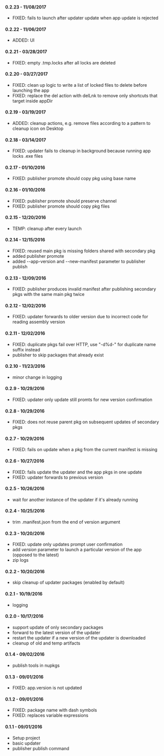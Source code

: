 #### 0.2.23 - 11/08/2017
* FIXED: fails to launch after updater update when app update is rejected  

#### 0.2.22 - 11/06/2017
* ADDED: UI

#### 0.2.21 - 03/28/2017
* FIXED: empty .tmp.locks after all locks are deleted

#### 0.2.20 - 03/27/2017
* FIXED: clean up logic to write a list of locked files to delete before launching the app
* FIXED: replace the del action with delLnk to remove only shortcuts that target inside appDir

#### 0.2.19 - 03/19/2017
* ADDED: cleanup actions, e.g. remove files according to a pattern to cleanup icon on Desktop

#### 0.2.18 - 03/14/2017 
* FIXED: updater fails to cleanup in background because running app locks .exe files

#### 0.2.17 - 01/10/2016
* FIXED: publisher promote should copy pkg using base name

#### 0.2.16 - 01/10/2016
* FIXED: publisher promote should preserve channel
* FIXED: publisher promote should copy pkg files 

#### 0.2.15 - 12/20/2016
* TEMP: cleanup after every launch

#### 0.2.14 - 12/15/2016
* FIXED: reused main pkg is missing folders shared with secondary pkg
* added publisher promote
* added --app-version and --new-manifest parameter to publisher publish

#### 0.2.13 - 12/09/2016
* FIXED: publisher produces invalid manifest after publishing secondary pkgs with the same main pkg twice

#### 0.2.12 - 12/02/2016
* FIXED: updater forwards to older version due to incorrect code for reading assembly version

#### 0.2.11 - 12/02/2016
* FIXED: duplicate pkgs fail over HTTP, use "-d%d-" for duplicate name suffix instead
* publisher to skip packages that already exist

#### 0.2.10 - 11/23/2016
* minor change in logging

#### 0.2.9 - 10/29/2016
* FIXED: updater only update still promts for new version confirmation

#### 0.2.8 - 10/29/2016
* FIXED: does not reuse parent pkg on subsequent updates of secondary pkgs

#### 0.2.7 - 10/29/2016
* FIXED: fails on update when a pkg from the current manifest is missing

#### 0.2.6 - 10/27/2016
* FIXED: fails update the updater and the app pkgs in one update
* FIXED: updater forwards to previous version

#### 0.2.5 - 10/26/2016
* wait for another instance of the updater if it's already running

#### 0.2.4 - 10/25/2016
* trim .manifest.json from the end of version argument

#### 0.2.3 - 10/20/2016
* FIXED: update only updates prompt user confirmation
* add *version* parameter to launch a particular version of the app (opposed to the latest)
* zip logs

#### 0.2.2 - 10/20/2016
* skip cleanup of updater packages (enabled by default)

#### 0.2.1 - 10/19/2016
* logging

#### 0.2.0 - 10/17/2016
* support update of only secondary packages 
* forward to the latest version of the updater
* restart the updater if a new version of the updater is downloaded
* cleanup of old and temp artifacts

#### 0.1.4 - 09/02/2016
* publish tools in nupkgs

#### 0.1.3 - 09/01/2016
* FIXED: app.version is not updated

#### 0.1.2 - 09/01/2016
* FIXED: package name with dash symbols
* FIXED: replaces variable expressions

#### 0.1.1 - 09/01/2016
* Setup project
* basic updater
* publisher publish command

